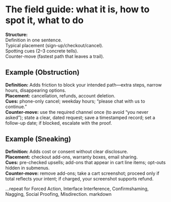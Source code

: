 # The field guide: what it is, how to spot it, what to do

**Structure:**  
Definition in one sentence.  
Typical placement (sign-up/checkout/cancel).  
Spotting cues (2–3 concrete tells).  
Counter-move (fastest path that leaves a trail).

## Example (Obstruction)

**Definition:** Adds friction to block your intended path—extra steps, narrow hours, disappearing options.  
**Placement:** cancellation, refunds, account deletion.  
**Cues:** phone-only cancel; weekday hours; “please chat with us to continue.”  
**Counter-move:** use the required channel once (to avoid “you never asked”); state a clear, dated request; save a timestamped record; set a follow-up date; if blocked, escalate with the proof.

## Example (Sneaking)

**Definition:** Adds cost or consent without clear disclosure.  
**Placement:** checkout add-ons, warranty boxes, email sharing.  
**Cues:** pre-checked upsells; add-ons that appear in cart line items; opt-outs hidden in submenus.  
**Counter-move:** remove add-ons; take a cart screenshot; proceed only if total reflects your intent; if charged, your screenshot supports refund.

…repeat for Forced Action, Interface Interference, Confirmshaming, Nagging, Social Proofing, Misdirection.
markdown
